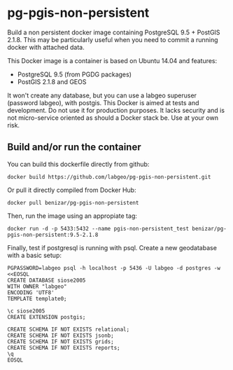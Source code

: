 pg-pgis-non-persistent
=========================

Build a non persistent docker image containing PostgreSQL 9.5 + PostGIS 2.1.8. This may be particularly useful when you need to commit a running docker with attached data.

This Docker image is a container is based on Ubuntu 14.04 and features:

* PostgreSQL 9.5 (from PGDG packages)
* PostGIS 2.1.8 and GEOS

It won't create any database, but you can use a labgeo superuser (password labgeo), with postgis. This Docker is aimed at tests and development. Do not use it for production purposes. It lacks security and is not micro-service oriented as should a Docker stack be. Use at your own risk.


Build and/or run the container
------------------------------

You can build this dockerfile directly from github:

```
docker build https://github.com/labgeo/pg-pgis-non-persistent.git
```

Or pull it directly compiled from Docker Hub:

```
docker pull benizar/pg-pgis-non-persistent
```

Then, run the image using an appropiate tag:

```
docker run -d -p 5433:5432 --name pgis-non-persistent_test benizar/pg-pgis-non-persistent:9.5-2.1.8
```

Finally, test if postgresql is running with psql. Create a new geodatabase with a basic setup:

```
PGPASSWORD=labgeo psql -h localhost -p 5436 -U labgeo -d postgres -w <<EOSQL
CREATE DATABASE siose2005
WITH OWNER "labgeo"
ENCODING 'UTF8'
TEMPLATE template0;

\c siose2005
CREATE EXTENSION postgis;

CREATE SCHEMA IF NOT EXISTS relational;
CREATE SCHEMA IF NOT EXISTS jsonb;
CREATE SCHEMA IF NOT EXISTS grids;
CREATE SCHEMA IF NOT EXISTS reports;
\q
EOSQL
```

